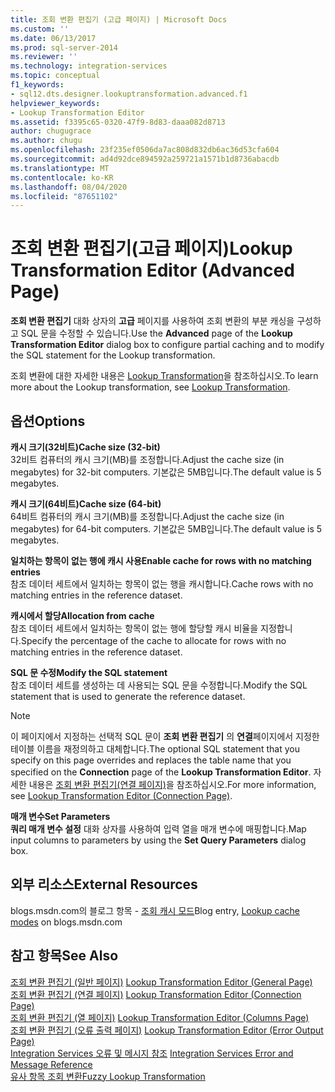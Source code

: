 ```yaml
---
title: 조회 변환 편집기 (고급 페이지) | Microsoft Docs
ms.custom: ''
ms.date: 06/13/2017
ms.prod: sql-server-2014
ms.reviewer: ''
ms.technology: integration-services
ms.topic: conceptual
f1_keywords:
- sql12.dts.designer.lookuptransformation.advanced.f1
helpviewer_keywords:
- Lookup Transformation Editor
ms.assetid: f3395c65-0320-47f9-8d83-daaa082d8713
author: chugugrace
ms.author: chugu
ms.openlocfilehash: 23f235ef0506da7ac808d832db6ac36d53cfa604
ms.sourcegitcommit: ad4d92dce894592a259721a1571b1d8736abacdb
ms.translationtype: MT
ms.contentlocale: ko-KR
ms.lasthandoff: 08/04/2020
ms.locfileid: "87651102"
---
```

# <a name="lookup-transformation-editor-advanced-page"></a><span data-ttu-id="ebcf4-102">조회 변환 편집기(고급 페이지)</span><span class="sxs-lookup"><span data-stu-id="ebcf4-102">Lookup Transformation Editor (Advanced Page)</span></span>
  <span data-ttu-id="ebcf4-103">**조회 변환 편집기** 대화 상자의 **고급** 페이지를 사용하여 조회 변환의 부분 캐싱을 구성하고 SQL 문을 수정할 수 있습니다.</span><span class="sxs-lookup"><span data-stu-id="ebcf4-103">Use the **Advanced** page of the **Lookup Transformation Editor** dialog box to configure partial caching and to modify the SQL statement for the Lookup transformation.</span></span>  
  
 <span data-ttu-id="ebcf4-104">조회 변환에 대한 자세한 내용은 [Lookup Transformation](data-flow/transformations/lookup-transformation.md)을 참조하십시오.</span><span class="sxs-lookup"><span data-stu-id="ebcf4-104">To learn more about the Lookup transformation, see [Lookup Transformation](data-flow/transformations/lookup-transformation.md).</span></span>  
  
## <a name="options"></a><span data-ttu-id="ebcf4-105">옵션</span><span class="sxs-lookup"><span data-stu-id="ebcf4-105">Options</span></span>  
 <span data-ttu-id="ebcf4-106">**캐시 크기(32비트)**</span><span class="sxs-lookup"><span data-stu-id="ebcf4-106">**Cache size (32-bit)**</span></span>  
 <span data-ttu-id="ebcf4-107">32비트 컴퓨터의 캐시 크기(MB)를 조정합니다.</span><span class="sxs-lookup"><span data-stu-id="ebcf4-107">Adjust the  cache size (in megabytes) for 32-bit computers.</span></span> <span data-ttu-id="ebcf4-108">기본값은 5MB입니다.</span><span class="sxs-lookup"><span data-stu-id="ebcf4-108">The default value is 5 megabytes.</span></span>  
  
 <span data-ttu-id="ebcf4-109">**캐시 크기(64비트)**</span><span class="sxs-lookup"><span data-stu-id="ebcf4-109">**Cache size (64-bit)**</span></span>  
 <span data-ttu-id="ebcf4-110">64비트 컴퓨터의 캐시 크기(MB)를 조정합니다.</span><span class="sxs-lookup"><span data-stu-id="ebcf4-110">Adjust the cache size (in megabytes) for 64-bit computers.</span></span> <span data-ttu-id="ebcf4-111">기본값은 5MB입니다.</span><span class="sxs-lookup"><span data-stu-id="ebcf4-111">The default value is 5 megabytes.</span></span>  
  
 <span data-ttu-id="ebcf4-112">**일치하는 항목이 없는 행에 캐시 사용**</span><span class="sxs-lookup"><span data-stu-id="ebcf4-112">**Enable cache for rows with no matching entries**</span></span>  
 <span data-ttu-id="ebcf4-113">참조 데이터 세트에서 일치하는 항목이 없는 행을 캐시합니다.</span><span class="sxs-lookup"><span data-stu-id="ebcf4-113">Cache rows with no matching entries in the reference dataset.</span></span>  
  
 <span data-ttu-id="ebcf4-114">**캐시에서 할당**</span><span class="sxs-lookup"><span data-stu-id="ebcf4-114">**Allocation from cache**</span></span>  
 <span data-ttu-id="ebcf4-115">참조 데이터 세트에서 일치하는 항목이 없는 행에 할당할 캐시 비율을 지정합니다.</span><span class="sxs-lookup"><span data-stu-id="ebcf4-115">Specify the percentage of the cache to allocate for rows with no matching entries in the reference dataset.</span></span>  
  
 <span data-ttu-id="ebcf4-116">**SQL 문 수정**</span><span class="sxs-lookup"><span data-stu-id="ebcf4-116">**Modify the SQL statement**</span></span>  
 <span data-ttu-id="ebcf4-117">참조 데이터 세트를 생성하는 데 사용되는 SQL 문을 수정합니다.</span><span class="sxs-lookup"><span data-stu-id="ebcf4-117">Modify the SQL statement that is used to generate the reference dataset.</span></span>  
  
> [!NOTE]  
>  <span data-ttu-id="ebcf4-118">이 페이지에서 지정하는 선택적 SQL 문이 **조회 변환 편집기** 의 **연결**페이지에서 지정한 테이블 이름을 재정의하고 대체합니다.</span><span class="sxs-lookup"><span data-stu-id="ebcf4-118">The optional SQL statement that you specify on this page overrides and replaces the table name that you specified on the **Connection** page of the **Lookup Transformation Editor**.</span></span> <span data-ttu-id="ebcf4-119">자세한 내용은 [조회 변환 편집기&#40;연결 페이지&#41;](../../2014/integration-services/lookup-transformation-editor-connection-page.md)을 참조하십시오.</span><span class="sxs-lookup"><span data-stu-id="ebcf4-119">For more information, see [Lookup Transformation Editor &#40;Connection Page&#41;](../../2014/integration-services/lookup-transformation-editor-connection-page.md).</span></span>  
  
 <span data-ttu-id="ebcf4-120">**매개 변수**</span><span class="sxs-lookup"><span data-stu-id="ebcf4-120">**Set Parameters**</span></span>  
 <span data-ttu-id="ebcf4-121">**쿼리 매개 변수 설정** 대화 상자를 사용하여 입력 열을 매개 변수에 매핑합니다.</span><span class="sxs-lookup"><span data-stu-id="ebcf4-121">Map input columns to parameters by using the **Set Query Parameters** dialog box.</span></span>  
  
## <a name="external-resources"></a><span data-ttu-id="ebcf4-122">외부 리소스</span><span class="sxs-lookup"><span data-stu-id="ebcf4-122">External Resources</span></span>  
 <span data-ttu-id="ebcf4-123">blogs.msdn.com의 블로그 항목 - [조회 캐시 모드](https://go.microsoft.com/fwlink/?LinkId=219518)</span><span class="sxs-lookup"><span data-stu-id="ebcf4-123">Blog entry, [Lookup cache modes](https://go.microsoft.com/fwlink/?LinkId=219518) on blogs.msdn.com</span></span>  
  
## <a name="see-also"></a><span data-ttu-id="ebcf4-124">참고 항목</span><span class="sxs-lookup"><span data-stu-id="ebcf4-124">See Also</span></span>  
 <span data-ttu-id="ebcf4-125">[조회 변환 편집기 &#40;일반 페이지&#41;](general-page-of-integration-services-designers-options.md) </span><span class="sxs-lookup"><span data-stu-id="ebcf4-125">[Lookup Transformation Editor &#40;General Page&#41;](general-page-of-integration-services-designers-options.md) </span></span>  
 <span data-ttu-id="ebcf4-126">[조회 변환 편집기 &#40;연결 페이지&#41;](../../2014/integration-services/lookup-transformation-editor-connection-page.md) </span><span class="sxs-lookup"><span data-stu-id="ebcf4-126">[Lookup Transformation Editor &#40;Connection Page&#41;](../../2014/integration-services/lookup-transformation-editor-connection-page.md) </span></span>  
 <span data-ttu-id="ebcf4-127">[조회 변환 편집기 &#40;열 페이지&#41;](../../2014/integration-services/lookup-transformation-editor-columns-page.md) </span><span class="sxs-lookup"><span data-stu-id="ebcf4-127">[Lookup Transformation Editor &#40;Columns Page&#41;](../../2014/integration-services/lookup-transformation-editor-columns-page.md) </span></span>  
 <span data-ttu-id="ebcf4-128">[조회 변환 편집기 &#40;오류 출력 페이지&#41;](../../2014/integration-services/lookup-transformation-editor-error-output-page.md) </span><span class="sxs-lookup"><span data-stu-id="ebcf4-128">[Lookup Transformation Editor &#40;Error Output Page&#41;](../../2014/integration-services/lookup-transformation-editor-error-output-page.md) </span></span>  
 <span data-ttu-id="ebcf4-129">[Integration Services 오류 및 메시지 참조](../../2014/integration-services/integration-services-error-and-message-reference.md) </span><span class="sxs-lookup"><span data-stu-id="ebcf4-129">[Integration Services Error and Message Reference](../../2014/integration-services/integration-services-error-and-message-reference.md) </span></span>  
 [<span data-ttu-id="ebcf4-130">유사 항목 조회 변환</span><span class="sxs-lookup"><span data-stu-id="ebcf4-130">Fuzzy Lookup Transformation</span></span>](data-flow/transformations/fuzzy-lookup-transformation.md)  
  
  
